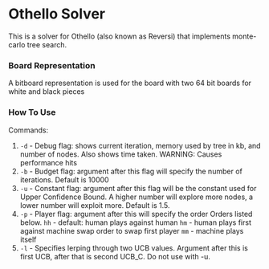 # Othello Solver

This is a solver for Othello (also known as Reversi) that implements monte-carlo tree search.

### Board Representation

A bitboard representation is used for the board with two 64 bit boards for white and black pieces

### How To Use

Commands:

1. `-d` - Debug flag: shows current iteration, memory used by tree in kb, and number of nodes. Also shows time taken. WARNING: Causes performance hits
2. `-b` - Budget flag: argument after this flag will specify the number of iterations. Default is 10000
3. `-u` - Constant flag: argument after this flag will be the constant used for Upper Confidence Bound. A higher number will explore more nodes, a lower number will exploit more. Default is 1.5.
4. `-p` - Player flag: argument after this will specify the order Orders listed below.
   `hh` - default: human plays against human
   `hm` - human plays first against machine swap order to swap first player
   `mm` - machine plays itself
5. `-l` - Specifies lerping through two UCB values. Argument after this is first UCB, after that is second UCB_C. Do not use with -u.
